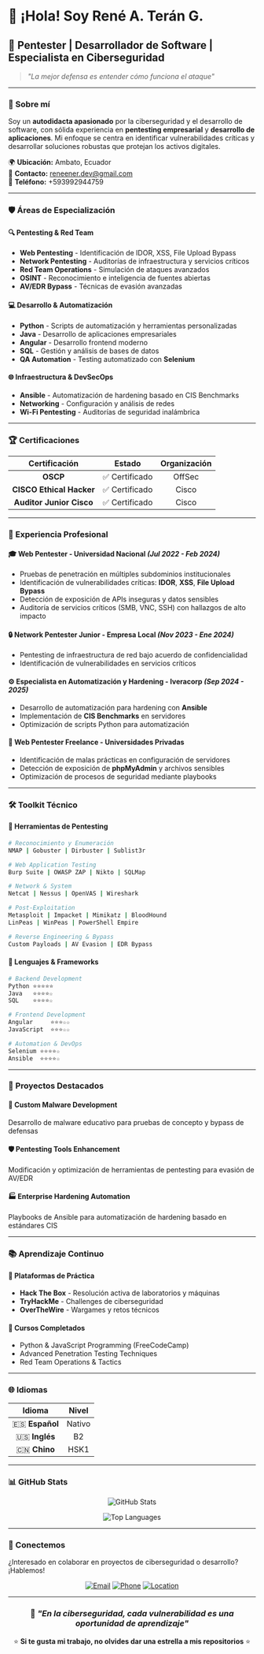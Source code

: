 
# 👋 ¡Hola! Soy René A. Terán G.

## 🚀 Pentester | Desarrollador de Software | Especialista en Ciberseguridad

> *"La mejor defensa es entender cómo funciona el ataque"*

---

### 🎯 Sobre mí

Soy un **autodidacta apasionado** por la ciberseguridad y el desarrollo de software, con sólida experiencia en **pentesting empresarial** y **desarrollo de aplicaciones**. Mi enfoque se centra en identificar vulnerabilidades críticas y desarrollar soluciones robustas que protejan los activos digitales.

🌍 **Ubicación:** Ambato, Ecuador  
📧 **Contacto:** reneener.dev@gmail.com  
📱 **Teléfono:** +593992944759  

---

### 🛡️ Áreas de Especialización

#### 🔍 **Pentesting & Red Team**
- **Web Pentesting** - Identificación de IDOR, XSS, File Upload Bypass
- **Network Pentesting** - Auditorías de infraestructura y servicios críticos
- **Red Team Operations** - Simulación de ataques avanzados
- **OSINT** - Reconocimiento e inteligencia de fuentes abiertas
- **AV/EDR Bypass** - Técnicas de evasión avanzadas

#### 💻 **Desarrollo & Automatización**
- **Python** - Scripts de automatización y herramientas personalizadas
- **Java** - Desarrollo de aplicaciones empresariales
- **Angular** - Desarrollo frontend moderno
- **SQL** - Gestión y análisis de bases de datos
- **QA Automation** - Testing automatizado con **Selenium**

#### 🌐 **Infraestructura & DevSecOps**
- **Ansible** - Automatización de hardening basado en CIS Benchmarks
- **Networking** - Configuración y análisis de redes
- **Wi-Fi Pentesting** - Auditorías de seguridad inalámbrica

---

### 🏆 Certificaciones

<div align="center">

| Certificación | Estado | Organización |
|:-------------:|:------:|:------------:|
| **OSCP** | ✅ Certificado | OffSec |
| **CISCO Ethical Hacker** | ✅ Certificado | Cisco |
| **Auditor Junior Cisco** | ✅ Certificado | Cisco |

</div>

---

### 💼 Experiencia Profesional

#### 🎓 **Web Pentester - Universidad Nacional** *(Jul 2022 - Feb 2024)*
- Pruebas de penetración en múltiples subdominios institucionales
- Identificación de vulnerabilidades críticas: **IDOR**, **XSS**, **File Upload Bypass**
- Detección de exposición de APIs inseguras y datos sensibles
- Auditoría de servicios críticos (SMB, VNC, SSH) con hallazgos de alto impacto

#### 🔒 **Network Pentester Junior - Empresa Local** *(Nov 2023 - Ene 2024)*
- Pentesting de infraestructura de red bajo acuerdo de confidencialidad
- Identificación de vulnerabilidades en servicios críticos

#### ⚙️ **Especialista en Automatización y Hardening - Iveracorp** *(Sep 2024 - 2025)*
- Desarrollo de automatización para hardening con **Ansible**
- Implementación de **CIS Benchmarks** en servidores
- Optimización de scripts Python para automatización

#### 🏫 **Web Pentester Freelance - Universidades Privadas**
- Identificación de malas prácticas en configuración de servidores
- Detección de exposición de **phpMyAdmin** y archivos sensibles
- Optimización de procesos de seguridad mediante playbooks

---

### 🛠️ Toolkit Técnico

#### 🔧 **Herramientas de Pentesting**
```bash
# Reconocimiento y Enumeración
NMAP | Gobuster | Dirbuster | Sublist3r

# Web Application Testing  
Burp Suite | OWASP ZAP | Nikto | SQLMap

# Network & System
Netcat | Nessus | OpenVAS | Wireshark

# Post-Exploitation
Metasploit | Impacket | Mimikatz | BloodHound
LinPeas | WinPeas | PowerShell Empire

# Reverse Engineering & Bypass
Custom Payloads | AV Evasion | EDR Bypass
```

#### 💾 **Lenguajes & Frameworks**
```python
# Backend Development
Python ⭐⭐⭐⭐⭐
Java   ⭐⭐⭐⭐☆
SQL    ⭐⭐⭐⭐☆

# Frontend Development  
Angular     ⭐⭐⭐☆☆
JavaScript  ⭐⭐⭐☆☆

# Automation & DevOps
Selenium ⭐⭐⭐⭐☆
Ansible  ⭐⭐⭐⭐☆
```

---

### 🎯 Proyectos Destacados

#### 🔴 **Custom Malware Development**
Desarrollo de malware educativo para pruebas de concepto y bypass de defensas

#### 🛡️ **Pentesting Tools Enhancement**
Modificación y optimización de herramientas de pentesting para evasión de AV/EDR

#### 🏭 **Enterprise Hardening Automation**
Playbooks de Ansible para automatización de hardening basado en estándares CIS

---

### 📚 Aprendizaje Continuo

#### 🏅 **Plataformas de Práctica**
- **Hack The Box** - Resolución activa de laboratorios y máquinas
- **TryHackMe** - Challenges de ciberseguridad
- **OverTheWire** - Wargames y retos técnicos

#### 📖 **Cursos Completados**
- Python & JavaScript Programming (FreeCodeCamp)
- Advanced Penetration Testing Techniques
- Red Team Operations & Tactics

---

### 🌐 Idiomas

| Idioma | Nivel |
|:------:|:-----:|
| 🇪🇸 **Español** | Nativo |
| 🇺🇸 **Inglés** | B2 |
| 🇨🇳 **Chino** | HSK1 |

---

### 📊 GitHub Stats

<div align="center">
  
![GitHub Stats](https://github-readme-stats.vercel.app/api?username=tuusername&show_icons=true&theme=dark&hide_border=true)

![Top Languages](https://github-readme-stats.vercel.app/api/top-langs/?username=tuusername&layout=compact&theme=dark&hide_border=true)

</div>

---

### 🤝 Conectemos

¿Interesado en colaborar en proyectos de ciberseguridad o desarrollo? ¡Hablemos!

<div align="center">

[![Email](https://img.shields.io/badge/Email-reneener.dev%40gmail.com-red?style=for-the-badge&logo=gmail&logoColor=white)](mailto:reneener.dev@gmail.com)
[![Phone](https://img.shields.io/badge/Phone-%2B593992944759-green?style=for-the-badge&logo=whatsapp&logoColor=white)](tel:+593992944759)
[![Location](https://img.shields.io/badge/Location-Ambato%2C%20Ecuador-blue?style=for-the-badge&logo=google-maps&logoColor=white)](https://goo.gl/maps/Ecuador)

</div>

---

<div align="center">

### 💭 *"En la ciberseguridad, cada vulnerabilidad es una oportunidad de aprendizaje"*

⭐ **Si te gusta mi trabajo, no olvides dar una estrella a mis repositorios** ⭐

</div>

